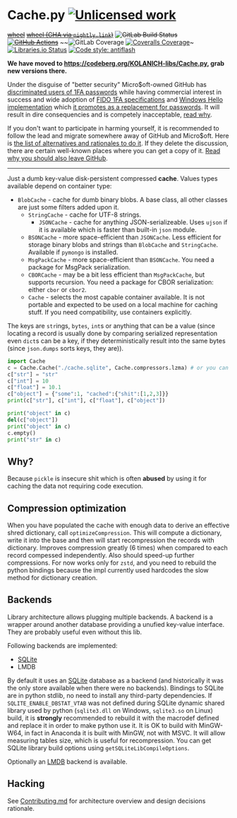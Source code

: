 Cache.py [![Unlicensed work](https://raw.githubusercontent.com/unlicense/unlicense.org/master/static/favicon.png)](https://unlicense.org/)
========
~~[wheel](https://gitlab.com/KOLANICH/Cache.py/-/jobs/artifacts/master/raw/dist/Cache-0.CI-py3-none-any.whl?job=build)~~
~~[wheel (GHA via `nightly.link`)](https://nightly.link/KOLANICH-libs/Cache.py/workflows/CI/master/urm-0.CI-py3-none-any.whl)~~
~~![GitLab Build Status](https://gitlab.com/KOLANICH/Cache.py/badges/master/pipeline.svg)
[![GitHub Actions](https://github.com/KOLANICH-libs/Cache.py/workflows/CI/badge.svg)](https://github.com/KOLANICH-libs/Cache.py/actions/)~~
~~![GitLab Coverage](https://gitlab.com/KOLANICH-libs/Cache.py/badges/master/coverage.svg)
[![Coveralls Coverage](https://img.shields.io/coveralls/KOLANICH-libs/Cache.py.svg)](https://coveralls.io/r/KOLANICH-libs/Cache.py)~
[![Libraries.io Status](https://img.shields.io/librariesio/github/KOLANICH-libs/Cache.py.svg)](https://libraries.io/github/KOLANICH-libs/Cache.py)
[![Code style: antiflash](https://img.shields.io/badge/code%20style-antiflash-FFF.svg)](https://codeberg.org/KOLANICH-tools/antiflash.py) 

**We have moved to https://codeberg.org/KOLANICH-libs/Cache.py, grab new versions there.**

Under the disguise of "better security" Micro$oft-owned GitHub has [discriminated users of 1FA passwords](https://github.blog/2023-03-09-raising-the-bar-for-software-security-github-2fa-begins-march-13/) while having commercial interest in success and wide adoption of [FIDO 1FA specifications](https://fidoalliance.org/specifications/download/) and [Windows Hello implementation](https://support.microsoft.com/en-us/windows/passkeys-in-windows-301c8944-5ea2-452b-9886-97e4d2ef4422) which [it promotes as a replacement for passwords](https://github.blog/2023-07-12-introducing-passwordless-authentication-on-github-com/). It will result in dire consequencies and is competely inacceptable, [read why](https://codeberg.org/KOLANICH/Fuck-GuanTEEnomo).

If you don't want to participate in harming yourself, it is recommended to follow the lead and migrate somewhere away of GitHub and Micro$oft. Here is [the list of alternatives and rationales to do it](https://github.com/orgs/community/discussions/49869). If they delete the discussion, there are certain well-known places where you can get a copy of it. [Read why you should also leave GitHub](https://codeberg.org/KOLANICH/Fuck-GuanTEEnomo).

---

Just a dumb key-value disk-persistent compressed **cache**. Values types available depend on container type:
*  `BlobCache` - cache for dumb binary blobs. A base class, all other classes are just some filters added upon it.
    *  `StringCache` - cache for UTF-8 strings.
        *  `JSONCache` - cache for anything JSON-serializeable. Uses `ujson` if it is available which is faster than built-in `json` module.
    *  `BSONCache` - more space-efficient than `JSONCache`. Less efficient for storage binary blobs and strings than `BlobCache` and `StringCache`. Available if `pymongo` is installed.
    *  `MsgPackCache` - more space-efficient than `BSONCache`. You need a package for MsgPack serialization.
    *  `CBORCache` - may be a bit less efficient than `MsgPackCache`, but supports recursion. You need a package for CBOR serialization: either `cbor` or `cbor2`.
    *  `Cache` - selects the most capable container available. It is not portable and expected to be used on a local machine for caching stuff. If you need compatibility, use containers explicitly.

The keys are `str`ings, `bytes`, `int`s or anything that can be a value (since locating a record is usually done by comparing serialized representation even `dict`s can be a key, if they deterministically result into the same bytes (since `json.dumps` sorts keys, they are)).

```python
import Cache
c = Cache.Cache("./cache.sqlite", Cache.compressors.lzma) # or you can put True to automatically select the best compressor available. File extension matters, based on it backend is automatically selected!
c["str"] = "str"
c["int"] = 10
c["float"] = 10.1
c["object"] = {"some":1, "cached":{"shit":[1,2,3]}}
print(c["str"], c["int"], c["float"], c["object"])

print("object" in c)
del(c["object"])
print("object" in c)
c.empty()
print("str" in c)
```


Why?
----

Because `pickle` is insecure shit which is often **abused** by using it for caching the data not requiring code execution.


Compression optimization
------------------------

When you have populated the cache with enough data to derive an effective shred dictionary, call `optimizeCompression`. This will compute a dictionary, write it into the base and then will start recompression the records with dictionary. Improves compression greatly (6 times) when compared to each record compessed independently. Also should speed-up further compressions. For now works only for `zstd`, and you need to rebuild the python bindings because the impl currently used hardcodes the slow method for dictionary creation.

Backends
--------

Library architecture allows plugging multiple backends. A backend is a wrapper around another database providing a unufied key-value interface. They are probably useful even without this lib.

Following backends are implemented:
* [SQLite](https://sqlite.org)
* LMDB

By default it uses an [SQLite](https://sqlite.org) database as a backend (and historically it was the only store available when there were no backends). Bindings to SQLite are in python stdlib, no need to install any third-party dependencies. If `SQLITE_ENABLE_DBSTAT_VTAB` was not defined during SQLite dynamic shared library used by python (`sqlite3.dll` on Windows, `sqlite3.so` on Linux) build, it is **strongly** recommended to rebuild it with the macrodef defined and replace it in order to make python use it. It is OK to build with MinGW-W64, in fact in Anaconda it is built with MinGW, not with MSVC. It will allow measuring tables size, which is useful for recompression. You can get SQLite library build options using `getSQLiteLibCompileOptions`.

Optionally an [LMDB]() backend is available.

Hacking
-------

See [Contributing.md](./Contributing.md) for architecture overview and design decisions rationale.

